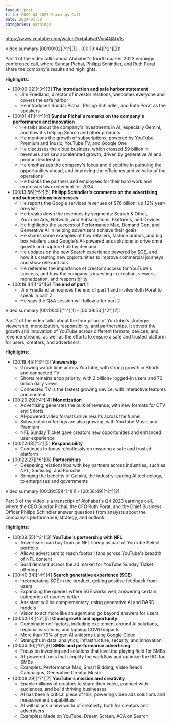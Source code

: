 ```yaml
---
layout: post
title: GOOG Q4 2023 Earnings Call
date: 2024-01-30
categories: earnings
---
```


https://www.youtube.com/watch?v=b4alwdVvn4Q&t=1s


Video summary [00:00:02][^1^][1] - [00:19:44][^2^][2]:

Part 1 of the video talks about Alphabet's fourth quarter 2023 earnings conference call, where Sundar Pichai, Philipp Schindler, and Ruth Porat share the company's results and highlights.

**Highlights**:
+ [00:00:02][^3^][3] **The introduction and safe harbor statement**
    * Jim Friedland, director of investor relations, welcomes everyone and covers the safe harbor
    * He introduces Sundar Pichai, Philipp Schindler, and Ruth Porat as the speakers
+ [00:01:41][^4^][4] **Sundar Pichai's remarks on the company's performance and innovation**
    * He talks about the company's investments in AI, especially Gemini, and how it's helping Search and other products
    * He mentions the growth of subscriptions, powered by YouTube Premium and Music, YouTube TV, and Google One
    * He discusses the cloud business, which crossed $9 billion in revenues and saw accelerated growth, driven by generative AI and product leadership
    * He emphasizes the company's focus and discipline in pursuing the opportunities ahead, and improving the efficiency and velocity of the operations
    * He thanks the partners and employees for their hard work and expresses his excitement for 2024
+ [00:13:56][^5^][5] **Philipp Schindler's comments on the advertising and subscriptions businesses**
    * He reports the Google services revenues of $76 billion, up 12% year-on-year
    * He breaks down the revenues by segments: Search & Other, YouTube Ads, Network, and Subscriptions, Platforms, and Devices
    * He highlights the success of Performance Max, Demand Gen, and Generative AI in helping advertisers achieve their goals
    * He shares some examples of how retailers, fashion brands, and big box retailers used Google's AI-powered ads solutions to drive omni growth and capture holiday demand
    * He updates on the new Search experience powered by SGE, and how it's creating new opportunities to improve commercial journeys and show relevant ads
    * He reiterates the importance of creator success for YouTube's success, and how the company is investing in creation, viewers, monetization, and responsibility
+ [00:19:44][^6^][6] **The end of part 1**
    * Jim Friedland announces the end of part 1 and invites Ruth Porat to speak in part 2
    * He says the Q&A session will follow after part 2

Video summary [00:19:45][^1^][1] - [00:39:53][^2^][2]:

Part 2 of the video talks about the four pillars of YouTube's strategy: viewership, monetization, responsibility, and partnerships. It covers the growth and innovation of YouTube across different formats, devices, and revenue streams, as well as the efforts to ensure a safe and trusted platform for users, creators, and advertisers.

**Highlights**:
+ [00:19:45][^3^][3] **Viewership**
    * Growing watch time across YouTube, with strong growth in Shorts and connected TV
    * Shorts remains a top priority, with 2 billion+ logged-in users and 70 billion daily views
    * Connected TV is the fastest growing device, with interactive features and content
+ [00:20:29][^4^][4] **Monetization**
    * Advertising generates the bulk of revenue, with new formats for CTV and Shorts
    * AI-powered video formats drive results across the funnel
    * Subscription offerings are also growing, with YouTube Music and Premium
    * NFL Sunday Ticket gave creators new opportunities and enhanced user experience
+ [00:22:18][^5^][5] **Responsibility**
    * Continues to focus relentlessly on ensuring a safe and trusted platform
+ [00:22:27][^6^][6] **Partnerships**
    * Deepening relationships with key partners across industries, such as NFL, Samsung, and Porsche
    * Bringing the benefits of Gemini, the industry-leading AI technology, to enterprises and governments

Video summary [00:39:55][^1^][1] - [00:56:49][^2^][2]:

Part 3 of the video is a transcript of Alphabet's Q4 2023 earnings call, where the CEO Sundar Pichai, the CFO Ruth Porat, and the Chief Business Officer Philipp Schindler answer questions from analysts about the company's performance, strategy, and outlook.

**Highlights**:
+ [00:39:55][^3^][3] **YouTube's partnership with NFL**
    * Advertisers can buy from an NFL lineup as part of YouTube Select portfolio
    * Allows advertisers to reach football fans across YouTube's breadth of NFL content
    * Solid demand across the ad market for YouTube Sunday Ticket offering
+ [00:40:34][^4^][4] **Search generative experience (SGE)**
    * Incorporating SGE in the product, getting positive feedback from users
    * Expanding the queries where SGE works well, answering certain categories of queries better
    * Assistant will be complementary, using generative AI and BARD models
    * Vision to act more like an agent and go beyond answers for users
+ [00:43:18][^5^][5] **Cloud growth and opportunity**
    * Combination of factors, including excitement around AI solutions, regional variations, and lapping COVID impacts
    * More than 70% of gen AI unicorns using Google Cloud
    * Strengths in data, analytics, infrastructure, security, and innovation
+ [00:45:36][^6^][6] **SMBs and performance advertising**
    * Focus on investing and solutions that level the playing field for SMBs
    * AI-powered tools that simplify the workflow and optimize the ROI for SMBs
    * Examples: Performance Max, Smart Bidding, Video Reach Campaigns, Generative Creator Music
+ [00:48:29][^7^][7] **YouTube's mission and creativity**
    * Enable millions of creators to share their voice, connect with audiences, and build thriving businesses
    * AI has been a critical piece of this, powering video ads solutions and measurement capabilities
    * AI will unlock a new world of creativity, both for creators and advertisers
    * Examples: Made on YouTube, Dream Screen, ACA on Search